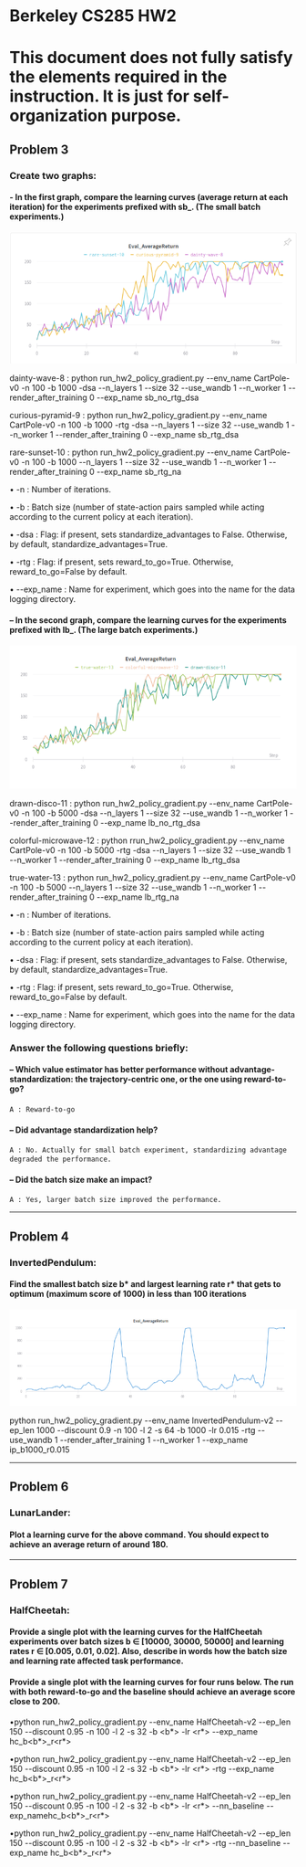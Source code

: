 Berkeley CS285 HW2
==================
# This document does not fully satisfy the elements required in the instruction. It is just for self-organization purpose.
## Problem 3
### Create two graphs:

#### - In the first graph, compare the learning curves (average return at each iteration) for the experiments prefixed with sb_. (The small batch experiments.)
![Alt text](./pictures/small_batch.png "Small Batch Training Curve")

dainty-wave-8 : python run_hw2_policy_gradient.py --env_name CartPole-v0 -n 100 -b 1000 -dsa --n_layers 1 --size 32 --use_wandb 1 --n_worker 1 --render_after_training 0 --exp_name sb_no_rtg_dsa

curious-pyramid-9 : python run_hw2_policy_gradient.py --env_name CartPole-v0 -n 100 -b 1000 -rtg -dsa --n_layers 1 --size 32 --use_wandb 1 --n_worker 1 --render_after_training 0 --exp_name sb_rtg_dsa

rare-sunset-10 : python run_hw2_policy_gradient.py --env_name CartPole-v0 -n 100 -b 1000 --n_layers 1 --size 32 --use_wandb 1 --n_worker 1 --render_after_training 0 --exp_name sb_rtg_na

• -n : Number of iterations.

• -b : Batch size (number of state-action pairs sampled while acting according to the
current policy at each iteration).

• -dsa : Flag: if present, sets standardize_advantages to False. Otherwise, by
default, standardize_advantages=True.

• -rtg : Flag: if present, sets reward_to_go=True. Otherwise, reward_to_go=False
by default.

• --exp_name : Name for experiment, which goes into the name for the data logging
directory.

#### – In the second graph, compare the learning curves for the experiments prefixed with lb_. (The large batch experiments.)
![Alt text](./pictures/large_batch.png "Large Batch Training Curve")

drawn-disco-11 : python run_hw2_policy_gradient.py --env_name CartPole-v0 -n 100 -b 5000 -dsa --n_layers 1 --size 32 --use_wandb 1 --n_worker 1 --render_after_training 0 --exp_name lb_no_rtg_dsa

colorful-microwave-12 : python rrun_hw2_policy_gradient.py --env_name CartPole-v0 -n 100 -b 5000 -rtg -dsa --n_layers 1 --size 32 --use_wandb 1 --n_worker 1 --render_after_training 0 --exp_name lb_rtg_dsa

true-water-13 : python run_hw2_policy_gradient.py --env_name CartPole-v0 -n 100 -b 5000 --n_layers 1 --size 32 --use_wandb 1 --n_worker 1 --render_after_training 0 --exp_name lb_rtg_na

• -n : Number of iterations.

• -b : Batch size (number of state-action pairs sampled while acting according to the
current policy at each iteration).

• -dsa : Flag: if present, sets standardize_advantages to False. Otherwise, by
default, standardize_advantages=True.

• -rtg : Flag: if present, sets reward_to_go=True. Otherwise, reward_to_go=False
by default.

• --exp_name : Name for experiment, which goes into the name for the data logging
directory.

### Answer the following questions briefly:

#### – Which value estimator has better performance without advantage-standardization: the trajectory-centric one, or the one using reward-to-go?

    A : Reward-to-go
  
#### – Did advantage standardization help?

    A : No. Actually for small batch experiment, standardizing advantage degraded the performance.
  
#### – Did the batch size make an impact?

    A : Yes, larger batch size improved the performance.
---------------------------------------
## Problem 4
### InvertedPendulum:
#### Find the smallest batch size b* and largest learning rate r* that gets to optimum (maximum score of 1000) in less than 100 iterations

![Alt text](./pictures/InvertedPendulum.png "Evaluation Cureve of Inverted Pendulum with Batch Size 1000 and Learning Rate  0.015")

python run_hw2_policy_gradient.py --env_name InvertedPendulum-v2 --ep_len 1000 --discount 0.9 -n 100 -l 2 -s 64 -b 1000 -lr 0.015 -rtg --use_wandb 1 --render_after_training 1 --n_worker 1 --exp_name ip_b1000_r0.015


---------------------------------------
## Problem 6
### LunarLander: 
#### Plot a learning curve for the above command. You should expect to achieve an average return of around 180.


---------------------------------------
## Problem 7
### HalfCheetah: 
#### Provide a single plot with the learning curves for the HalfCheetah experiments over batch sizes b ∈ [10000, 30000, 50000] and learning rates r ∈ [0.005, 0.01, 0.02]. Also, describe in words how the batch size and learning rate affected task performance.


#### Provide a single plot with the learning curves for four runs below. The run with both reward-to-go and the baseline should achieve an average score close to 200.

•python run_hw2_policy_gradient.py --env_name HalfCheetah-v2 --ep_len 150 --discount 0.95 -n 100 -l 2 -s 32 -b <b*> -lr <r*> --exp_name hc_b<b*>_r<r*>

•python run_hw2_policy_gradient.py --env_name HalfCheetah-v2 --ep_len 150 --discount 0.95 -n 100 -l 2 -s 32 -b <b*> -lr <r*> -rtg --exp_name hc_b<b*>_r<r*>

•python run_hw2_policy_gradient.py --env_name HalfCheetah-v2 --ep_len 150 --discount 0.95 -n 100 -l 2 -s 32 -b <b*> -lr <r*> --nn_baseline --exp_namehc_b<b*>_r<r*>

•python run_hw2_policy_gradient.py --env_name HalfCheetah-v2 --ep_len 150 --discount 0.95 -n 100 -l 2 -s 32 -b <b*> -lr <r*> -rtg --nn_baseline --exp_name hc_b<b*>_r<r*>
